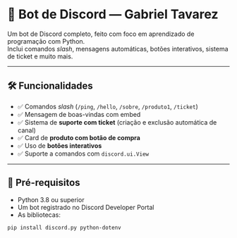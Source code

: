 # 🤖 Bot de Discord — Gabriel Tavarez

Um bot de Discord completo, feito com foco em aprendizado de programação com Python.  
Inclui comandos *slash*, mensagens automáticas, botões interativos, sistema de ticket e muito mais.

---

## 🛠 Funcionalidades

- ✅ Comandos *slash* (`/ping`, `/hello`, `/sobre`, `/produto1`, `/ticket`)
- ✅ Mensagem de boas-vindas com embed
- ✅ Sistema de **suporte com ticket** (criação e exclusão automática de canal)
- ✅ Card de **produto com botão de compra**
- ✅ Uso de **botões interativos**
- ✅ Suporte a comandos com `discord.ui.View`

---

## 🧪 Pré-requisitos

- Python 3.8 ou superior
- Um bot registrado no Discord Developer Portal
- As bibliotecas:

```bash
pip install discord.py python-dotenv
